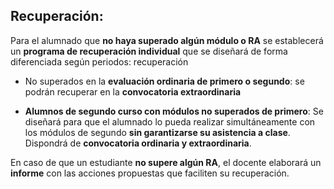 ## Recuperación: 

Para el alumnado que **no haya superado algún módulo o RA** se establecerá un **programa de recuperación individual** que se diseñará de forma diferenciada según periodos: 
recuperación 
- No superados en la **evaluación ordinaria de primero o segundo**: se podrán recuperar en la **convocatoria extraordinaria** 

- **Alumnos de segundo curso con módulos no superados de primero**: Se diseñará para que el alumnado lo pueda realizar simultáneamente con los módulos de segundo **sin garantizarse su asistencia a clase**. Dispondrá de **convocatoria ordinaria y extraordinaria**. 

En caso de que un estudiante **no supere algún RA**, el docente elaborará un **informe** con las acciones propuestas que faciliten su recuperación.